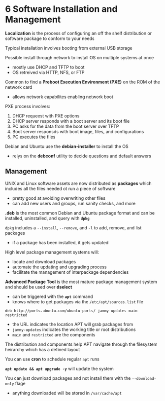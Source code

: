 # 6 Software Installation and Management

**Localization** is the process of configuring an off the shelf distribution or software package to conform to your needs

Typical installation involves booting from external USB storage

Possible install through network to install OS on multiple systems at once

- mostly use DHCP and TFTP to boot
- OS retreived via HTTP, NFS, or FTP

Common to find a **Preboot Execution Environment (PXE)** on the ROM of the network card

- allows network capabilites enabling network boot

PXE process involves:

1. DHCP requeest with PXE options
2. DHCP server responds with a boot server and its boot file
3. PC asks for the data from the boot server over TFTP
4. Boot server responsds with boot image, files, and configurations
5. PC executes the files

Debian and Ubuntu use the **debian-installer** to install the OS

- relys on the **debconf** utility to decide questions and default answers

## Management

UNIX and Linux software assets are now distributed as **packages** which includes all the files needed ot run a piece of software

- pretty good at avoiding overwriting other files
- can add new users and groups, run sanity checks, and more

**.deb** is the most common Debian and Ubuntu package format and can be installed, uninstalled, and query with **`dpkg`**

`dpkg` includes a `--install`, `--remove`, and `-l` to add, remove, and list packages

- if a package has been installed, it gets updated

High level package management systems will:

- locate and download packages
- automate the updating and upgrading process
- facilitate the management of interpackage dependencies

**Advanced Package Tool** is the most mature package management system and should be used over **dselect**

- can be triggered with the **`apt`** command
- knows where to get packages via the `/etc/apt/sources.list` file

`deb http://ports.ubuntu.com/ubuntu-ports/ jammy-updates main restricted`

- the URL indicates the location APT will grab packages from
- `jammy-updates` indicates the working title or root distributions
- `main` and `restricted` are the components

The distribution and components help APT navigate through the filesystem heirarchy which has a defined layout

You can use **cron** to schedule regular `apt` runs

**`apt update && apt upgrade -y`** will update the system

You can just download packages and not install them with the `--download-only` flage

- anything downloaded will be stored in `/var/cache/apt`
